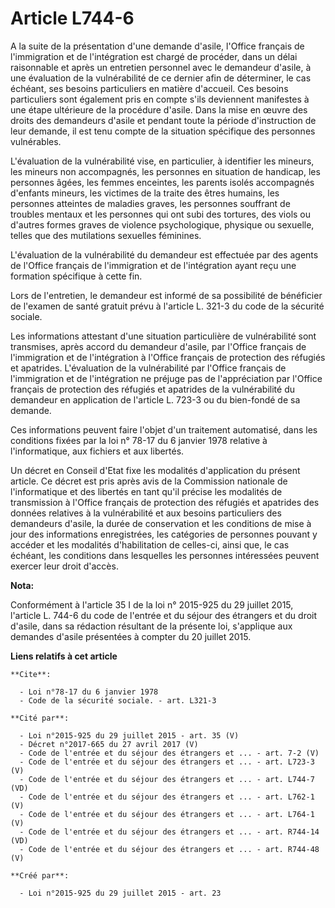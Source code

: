 # Article L744-6

A la suite de la présentation d'une demande d'asile, l'Office français de l'immigration et de l'intégration est chargé de
procéder, dans un délai raisonnable et après un entretien personnel avec le demandeur d'asile, à une évaluation de la
vulnérabilité de ce dernier afin de déterminer, le cas échéant, ses besoins particuliers en matière d'accueil. Ces besoins
particuliers sont également pris en compte s'ils deviennent manifestes à une étape ultérieure de la procédure d'asile. Dans
la mise en œuvre des droits des demandeurs d'asile et pendant toute la période d'instruction de leur demande, il est tenu
compte de la situation spécifique des personnes vulnérables. 

L'évaluation de la vulnérabilité vise, en particulier, à identifier les mineurs, les mineurs non accompagnés, les personnes
en situation de handicap, les personnes âgées, les femmes enceintes, les parents isolés accompagnés d'enfants mineurs, les
victimes de la traite des êtres humains, les personnes atteintes de maladies graves, les personnes souffrant de troubles
mentaux et les personnes qui ont subi des tortures, des viols ou d'autres formes graves de violence psychologique, physique
ou sexuelle, telles que des mutilations sexuelles féminines. 

L'évaluation de la vulnérabilité du demandeur est effectuée par des agents de l'Office français de l'immigration et de
l'intégration ayant reçu une formation spécifique à cette fin. 

Lors de l'entretien, le demandeur est informé de sa possibilité de bénéficier de l'examen de santé gratuit prévu à l'article
L. 321-3 du code de la sécurité sociale. 

Les informations attestant d'une situation particulière de vulnérabilité sont transmises, après accord du demandeur d'asile,
par l'Office français de l'immigration et de l'intégration à l'Office français de protection des réfugiés et apatrides.
L'évaluation de la vulnérabilité par l'Office français de l'immigration et de l'intégration ne préjuge pas de l'appréciation
par l'Office français de protection des réfugiés et apatrides de la vulnérabilité du demandeur en application de l'article L.
723-3 ou du bien-fondé de sa demande. 

Ces informations peuvent faire l'objet d'un traitement automatisé, dans les conditions fixées par la loi n° 78-17 du 6
janvier 1978 relative à l'informatique, aux fichiers et aux libertés. 

Un décret en Conseil d'Etat fixe les modalités d'application du présent article. Ce décret est pris après avis de la
Commission nationale de l'informatique et des libertés en tant qu'il précise les modalités de transmission à l'Office
français de protection des réfugiés et apatrides des données relatives à la vulnérabilité et aux besoins particuliers des
demandeurs d'asile, la durée de conservation et les conditions de mise à jour des informations enregistrées, les catégories
de personnes pouvant y accéder et les modalités d'habilitation de celles-ci, ainsi que, le cas échéant, les conditions dans
lesquelles les personnes intéressées peuvent exercer leur droit d'accès.

**Nota:**

Conformément à l'article 35 I de la loi n° 2015-925 du 29 juillet 2015, l'article L. 744-6 du code de l'entrée et du séjour
des étrangers et du droit d'asile, dans sa rédaction résultant de la présente loi, s'applique aux demandes d'asile présentées
à compter du 20 juillet 2015.

**Liens relatifs à cet article**

	**Cite**:

	  - Loi n°78-17 du 6 janvier 1978
	  - Code de la sécurité sociale. - art. L321-3

	**Cité par**:

	  - Loi n°2015-925 du 29 juillet 2015 - art. 35 (V)
	  - Décret n°2017-665 du 27 avril 2017 (V)
	  - Code de l'entrée et du séjour des étrangers et ... - art. 7-2 (V)
	  - Code de l'entrée et du séjour des étrangers et ... - art. L723-3 (V)
	  - Code de l'entrée et du séjour des étrangers et ... - art. L744-7 (VD)
	  - Code de l'entrée et du séjour des étrangers et ... - art. L762-1 (V)
	  - Code de l'entrée et du séjour des étrangers et ... - art. L764-1 (V)
	  - Code de l'entrée et du séjour des étrangers et ... - art. R744-14 (VD)
	  - Code de l'entrée et du séjour des étrangers et ... - art. R744-48 (V)

	**Créé par**:

	  - Loi n°2015-925 du 29 juillet 2015 - art. 23
